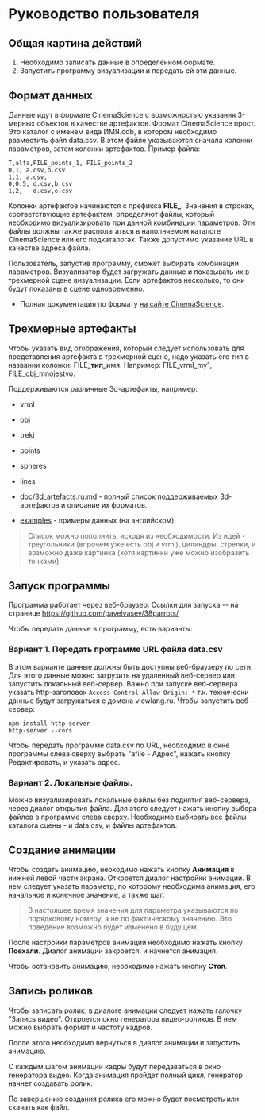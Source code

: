 # Руководство пользователя

## Общая картина действий

1. Необходимо записать данные в определенном формате.
2. Запустить программу визуализации и передать ей эти данные.

## Формат данных

Данные идут в формате CinemaScience с возможностью указания 3-мерных объектов в качестве артефактов.
Формат CinemaScience прост. Это каталог с именем вида ИМЯ.cdb, в котором необходимо разместить файл data.csv.
В этом файле указываются сначала колонки параметров, затем колонки артефактов. Пример файла:
```
T,alfa,FILE_points_1, FILE_points_2
0,1, a.csv,b.csv
1,1, a.csv,
0,0.5, d.csv,b.csv
1,2,   d.csv,e.csv
```
Колонки артефактов начинаются с префикса **FILE_**. Значения в строках, соответствующие артефактам, 
определяют файлы, который необходимо визуализировать при данной комбинации параметров. Эти файлы
должны также располагаться в наполняемом каталоге CinemaScience или его подкаталогах. Также допустимо
указание URL в качестве адреса файла.

Пользователь, запустив программу, сможет выбирать комбинации параметров. Визуализатор будет загружать
данные и показывать их в трехмерной сцене визуализации. Если артефактов несколько, то они будут показаны
в сцене одновременно.

* Полная документация по формату [на сайте CinemaScience](https://cinemasciencewebsite.readthedocs.io/en/latest/).

## Трехмерные артефакты

Чтобы указать вид отображения, который следует использовать для представления артефакта в трехмерной сцене,
надо указать его тип в названии колонки: FILE_**тип**_имя. Например: FILE_vrml_my1, FILE_obj_mnojestvo.

Поддерживаются различные 3d-артефакты, например:

* vrml
* obj
* treki
* points
* spheres
* lines

* [doc/3d_artefacts.ru.md](3d_artefacts.ru.md) - полный список поддерживаемых 3d-артефактов и описание их форматов.
* [examples](../examples/) - примеры данных (на английском).

> Список можно пополнить, исходя из необходимости. Из идей - треугольники (впрочем уже есть obj и vrml),
> цилиндры, стрелки, и возможно даже картинка (хотя картинки уже можно изобразить точками).

## Запуск программы

Программа работает через веб-браузер. Ссылки для запуска -- на странице https://github.com/pavelvasev/38parrots/

Чтобы передать данные в программу, есть варианты:


### Вариант 1. Передать программе URL файла data.csv
В этом варианте данные должны быть доступны веб-браузеру по сети.
Для этого данные можно загрузить на удаленный веб-сервер или запустить локальный веб-сервер.
Важно при запуске веб-сервера указать http-заголовок `Access-Control-Allow-Origin: *` т.к. технически данные будут загружаться с домена viewlang.ru.
Чтобы запустить веб-сервер:
```
npm install http-server
http-server --cors
```
Чтобы передать программе data.csv по URL, необходимо в окне программы слева сверху выбрать "afile - Адрес", нажать кнопку Редактировать, и указать адрес.

### Вариант 2. Локальные файлы.
Можно визуализировать локальные файлы без поднятия веб-сервера, через диалог открытия файла.
Для этого следует нажать кнопку выбора файлов в программе слева сверху.
Необходимо выбирать все файлы каталога сцены - и data.csv, и файлы артефактов.

## Создание анимации
Чтобы создать анимацию, неоходимо нажать кнопку **Анимация** в нижней левой части экрана.
Откроется диалог настройки анимации.
В нем следует указать параметр, по которому необходима анимация, его начальное и конечное значение, а также шаг.

> В настоящее время значения для параметра указываются по порядковому номеру, а не по фактическому значению.
> Это поведение возможно будет изменено в будущем.

После настройки параметров анимации необходимо нажать кнопку **Поехали**. Диалог анимации закроется, и начнется анимация.

Чтобы остановить анимацию, необходимо нажать кнопку **Стоп**.

## Запись роликов
Чтобы записать ролик, в диалоге анимации следует нажать галочку "Запись видео".
Откроется окно генератора видео-роликов. В нем можно выбрать формат и частоту кадров.

После этого необходимо вернуться в диалог анимации и запустить анимацию.

С каждым шагом анимации кадры будут передаваться в окно генератора видео. Когда анимация пройдет полный цикл, генератор начнет создавать ролик.

По завершению создания ролика его можно будет посмотреть или скачать как файл.

